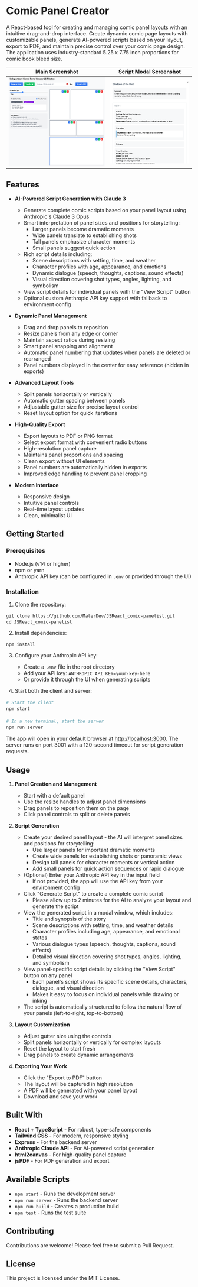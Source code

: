 # Comic Panel Creator

A React-based tool for creating and managing comic panel layouts with an intuitive drag-and-drop interface. Create dynamic comic page layouts with customizable panels, generate AI-powered scripts based on your layout, export to PDF, and maintain precise control over your comic page design. The application uses industry-standard 5.25 x 7.75 inch proportions for comic book bleed size.

| Main Screenshot | Script Modal Screenshot |
| --- | --- |
| ![Comic Panel Creator Screenshot](screenshot.png) | ![Script Modal Screenshot](screenshot2.png) |

## Features

- **AI-Powered Script Generation with Claude 3**
  - Generate complete comic scripts based on your panel layout using Anthropic's Claude 3 Opus
  - Smart interpretation of panel sizes and positions for storytelling:
    - Larger panels become dramatic moments
    - Wide panels translate to establishing shots
    - Tall panels emphasize character moments
    - Small panels suggest quick action
  - Rich script details including:
    - Scene descriptions with setting, time, and weather
    - Character profiles with age, appearance, and emotions
    - Dynamic dialogue (speech, thoughts, captions, sound effects)
    - Visual direction covering shot types, angles, lighting, and symbolism
  - View script details for individual panels with the "View Script" button
  - Optional custom Anthropic API key support with fallback to environment config

- **Dynamic Panel Management**
  - Drag and drop panels to reposition
  - Resize panels from any edge or corner
  - Maintain aspect ratios during resizing
  - Smart panel snapping and alignment
  - Automatic panel numbering that updates when panels are deleted or rearranged
  - Panel numbers displayed in the center for easy reference (hidden in exports)

- **Advanced Layout Tools**
  - Split panels horizontally or vertically
  - Automatic gutter spacing between panels
  - Adjustable gutter size for precise layout control
  - Reset layout option for quick iterations

- **High-Quality Export**
  - Export layouts to PDF or PNG format
  - Select export format with convenient radio buttons
  - High-resolution panel capture
  - Maintains panel proportions and spacing
  - Clean export without UI elements
  - Panel numbers are automatically hidden in exports
  - Improved edge handling to prevent panel cropping

- **Modern Interface**
  - Responsive design
  - Intuitive panel controls
  - Real-time layout updates
  - Clean, minimalist UI

## Getting Started

### Prerequisites

- Node.js (v14 or higher)
- npm or yarn
- Anthropic API key (can be configured in `.env` or provided through the UI)

### Installation

1. Clone the repository:
```
git clone https://github.com/MaterDev/JSReact_comic-panelist.git
cd JSReact_comic-panelist
```

2. Install dependencies:
```
npm install
```

3. Configure your Anthropic API key:
   - Create a `.env` file in the root directory
   - Add your API key: `ANTHROPIC_API_KEY=your-key-here`
   - Or provide it through the UI when generating scripts

4. Start both the client and server:
```bash
# Start the client
npm start

# In a new terminal, start the server
npm run server
```

The app will open in your default browser at [http://localhost:3000](http://localhost:3000). The server runs on port 3001 with a 120-second timeout for script generation requests.

## Usage

1. **Panel Creation and Management**
   - Start with a default panel
   - Use the resize handles to adjust panel dimensions
   - Drag panels to reposition them on the page
   - Click panel controls to split or delete panels

2. **Script Generation**
   - Create your desired panel layout - the AI will interpret panel sizes and positions for storytelling:
     - Use larger panels for important dramatic moments
     - Create wide panels for establishing shots or panoramic views
     - Design tall panels for character moments or vertical action
     - Add small panels for quick action sequences or rapid dialogue
   - (Optional) Enter your Anthropic API key in the input field
     - If not provided, the app will use the API key from your environment config
   - Click "Generate Script" to create a complete comic script
     - Please allow up to 2 minutes for the AI to analyze your layout and generate the script
   - View the generated script in a modal window, which includes:
     - Title and synopsis of the story
     - Scene descriptions with setting, time, and weather details
     - Character profiles including age, appearance, and emotional states
     - Various dialogue types (speech, thoughts, captions, sound effects)
     - Detailed visual direction covering shot types, angles, lighting, and symbolism
   - View panel-specific script details by clicking the "View Script" button on any panel
     - Each panel's script shows its specific scene details, characters, dialogue, and visual direction
     - Makes it easy to focus on individual panels while drawing or inking
   - The script is automatically structured to follow the natural flow of your panels (left-to-right, top-to-bottom)

2. **Layout Customization**
   - Adjust gutter size using the controls
   - Split panels horizontally or vertically for complex layouts
   - Reset the layout to start fresh
   - Drag panels to create dynamic arrangements

3. **Exporting Your Work**
   - Click the "Export to PDF" button
   - The layout will be captured in high resolution
   - A PDF will be generated with your panel layout
   - Download and save your work

## Built With

- **React + TypeScript** - For robust, type-safe components
- **Tailwind CSS** - For modern, responsive styling
- **Express** - For the backend server
- **Anthropic Claude API** - For AI-powered script generation
- **html2canvas** - For high-quality panel capture
- **jsPDF** - For PDF generation and export

## Available Scripts

- `npm start` - Runs the development server
- `npm run server` - Runs the backend server
- `npm run build` - Creates a production build
- `npm test` - Runs the test suite

## Contributing

Contributions are welcome! Please feel free to submit a Pull Request.

## License

This project is licensed under the MIT License.
